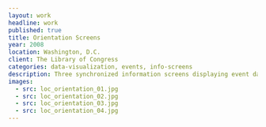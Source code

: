 ```yaml
---
layout: work
headline: work
published: true
title: Orientation Screens
year: 2008
location: Washington, D.C.
client: The Library of Congress
categories: data-visualization, events, info-screens
description: Three synchronized information screens displaying event data, motion graphics and image slideshows
images:
  - src: loc_orientation_01.jpg
  - src: loc_orientation_02.jpg
  - src: loc_orientation_03.jpg
  - src: loc_orientation_04.jpg
---
```

